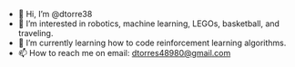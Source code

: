 - 👋 Hi, I’m @dtorre38
- 👀 I’m interested in robotics, machine learning, LEGOs, basketball, and traveling.
- 🌱 I’m currently learning how to code reinforcement learning algorithms.
- 📫 How to reach me on email: dtorres48980@gmail.com

<!---
dtorre38/dtorre38 is a ✨ special ✨ repository because its `README.md` (this file) appears on your GitHub profile.
You can click the Preview link to take a look at your changes.
--->

